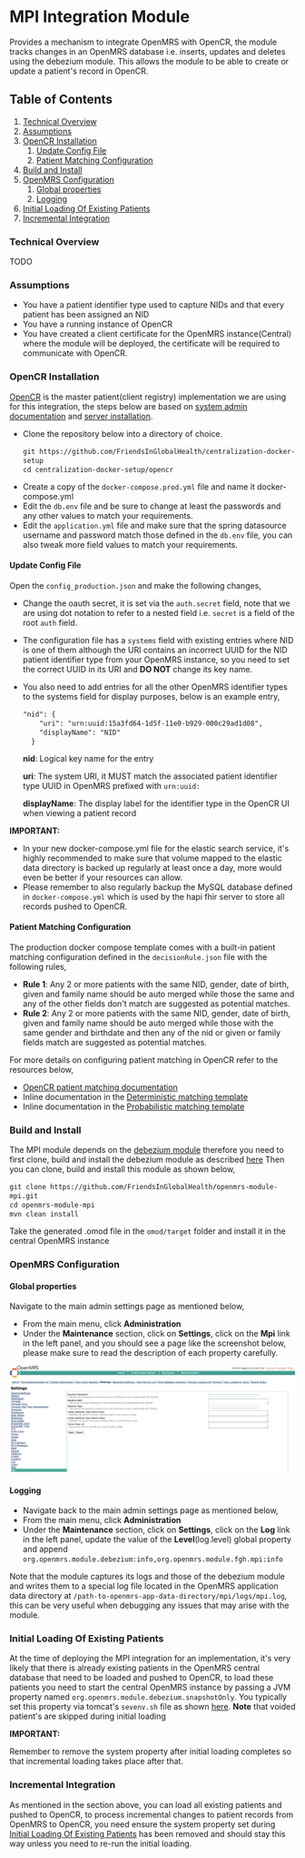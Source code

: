 # MPI Integration Module
Provides a mechanism to integrate OpenMRS with OpenCR, the module tracks changes in an OpenMRS database i.e. inserts, 
updates and deletes using the debezium module. This allows the module to be able to create or update a patient's record 
in OpenCR.

## Table of Contents

1. [Technical Overview](#technical-overview)
2. [Assumptions](#assumptions)
3. [OpenCR Installation](#opencr-installation)
    1. [Update Config File](#update-config-file)
    2. [Patient Matching Configuration](#patient-matching-configuration)
4. [Build and Install](#build-and-install)
5. [OpenMRS Configuration](#openmrs-configuration)
    1. [Global properties](#global-properties)
    2. [Logging](#logging)
6. [Initial Loading Of Existing Patients](#initial-loading-of-existing-patients)
7. [Incremental Integration](#incremental-integration)

### Technical Overview
TODO

### Assumptions
- You have a patient identifier type used to capture NIDs and that every patient has been assigned an NID
- You have a running instance of OpenCR
- You have created a client certificate for the OpenMRS instance(Central) where the module will be deployed, the 
  certificate will be required to communicate with OpenCR.

### OpenCR Installation
[OpenCR](https://intrahealth.github.io/client-registry/) is the master patient(client registry) implementation we are
using for this integration, the steps below are based on [system admin documentation](https://intrahealth.github.io/client-registry/admin/configuration/) and
[server installation](https://intrahealth.github.io/client-registry/admin/installation_full/).
- Clone the repository below into a directory of choice.
  ```
  git https://github.com/FriendsInGlobalHealth/centralization-docker-setup
  cd centralization-docker-setup/opencr
  ```
- Create a copy of the `docker-compose.prod.yml` file and name it docker-compose.yml
- Edit the `db.env` file and be sure to change at least the passwords and any other values to match your requirements.
- Edit the `application.yml` file and make sure that the spring datasource username and password match those defined in
  the `db.env` file, you can also tweak more field values to match your requirements.

#### Update Config File
Open the `config_production.json` and make the following changes,
- Change the oauth secret, it is set via the `auth.secret` field, note that we are using dot notation to refer to a 
  nested field i.e. `secret` is a field of the root `auth` field.
- The configuration file has a `systems` field with existing entries where NID is one of them although the URI
  contains an incorrect UUID for the NID patient identifier type from your OpenMRS instance, so you need to set the
  correct UUID in its URI and **DO NOT** change its key name.
- You also need to add entries for all the other OpenMRS identifier types to the systems field for display purposes,
  below is an example entry,

  ```
  "nid": {
      "uri": "urn:uuid:15a3fd64-1d5f-11e0-b929-000c29ad1d08",
      "displayName": "NID"
    }
  ```

  **nid**: Logical key name for the entry

  **uri**: The system URI, it MUST match the associated patient identifier type UUID in OpenMRS prefixed with `urn:uuid:`

  **displayName**: The display label for the identifier type in the OpenCR UI when viewing a patient record

**IMPORTANT:**
- In your new docker-compose.yml file for the elastic search service, it's highly recommended to make sure that volume
  mapped to the elastic data directory is backed up regularly at least once a day, more would even be better if your
  resources can allow.
- Please remember to also regularly backup the MySQL database defined in `docker-compose.yml` which is used by the hapi
  fhir server to store all records pushed to OpenCR.

#### Patient Matching Configuration
The production docker compose template comes with a built-in patient matching configuration defined in the
`decisionRule.json` file with the following rules,
- **Rule 1**: Any 2 or more patients with the same NID, gender, date of birth, given and family name should be auto
  merged while those the same and any of the other fields don't match are suggested as potential matches.
- **Rule 2**: Any 2 or more patients with the same NID, gender, date of birth, given and family name should be auto
  merged while those with the same gender and birthdate and then any of the nid or given or family fields match are
  suggested as potential matches.

For more details on configuring patient matching in OpenCR refer to the resources below,
- [OpenCR patient matching documentation](https://intrahealth.github.io/client-registry/)
- Inline documentation in the [Deterministic matching template](https://github.com/intrahealth/client-registry/server/config/decisionRulesDeterministicTemplate.json)
- Inline documentation in the [Probabilistic matching template](https://github.com/intrahealth/client-registry/server/config/decisionRulesProbabilisticTemplate.json)

### Build and Install
The MPI module depends on the [debezium module](https://github.com/FriendsInGlobalHealth/openmrs-module-debezium.git) 
therefore you need to first clone, build and install the debezium module as described [here](https://github.com/FriendsInGlobalHealth/openmrs-module-debezium#build-and-install)
Then you can clone, build and install this module as shown below,
```
git clone https://github.com/FriendsInGlobalHealth/openmrs-module-mpi.git
cd openmrs-module-mpi
mvn clean install
```
Take the generated .omod file in the `omod/target` folder and install it in the central OpenMRS instance

### OpenMRS Configuration

#### Global properties
Navigate to the main admin settings page as mentioned below,
- From the main menu, click **Administration**
- Under the **Maintenance** section, click on **Settings**, click on the **Mpi** link in the left panel, and you
  should see a page like the screenshot below, please make sure to read the description of each property carefully.

![Module Settings](docs/settings_screenshot.png)
#### Logging
- Navigate back to the main admin settings page as mentioned below,
- From the main menu, click **Administration**
- Under the **Maintenance** section, click on **Settings**, click on the **Log** link in the left panel, update the 
  value of the **Level**(log.level) global property and append `org.openmrs.module.debezium:info,org.openmrs.module.fgh.mpi:info`
  
Note that the module captures its logs and those of the debezium module and writes them to a special log file located 
in the OpenMRS application data directory at `/path-to-openmrs-app-data-directory/mpi/logs/mpi.log`, this can be very 
useful when debugging any issues that may arise with the module.

### Initial Loading Of Existing Patients
At the time of deploying the MPI integration for an implementation, it's very likely that there is already existing 
patients in the OpenMRS central database that need to be loaded and pushed to OpenCR, to load these patients you need to 
start the central OpenMRS instance by passing a JVM property named `org.openmrs.module.debezium.snapshotOnly`. You 
typically set this property via tomcat's `sevenv.sh` file as shown [here](https://github.com/FriendsInGlobalHealth/centralization-docker-setup/blob/main/openmrs-central/setenv.sh).
**Note** that voided patient's are skipped during initial loading

**IMPORTANT:**

Remember to remove the system property after initial loading completes so that incremental loading takes place after that.

### Incremental Integration
As mentioned in the section above, you can load all existing patients and pushed to OpenCR, to process incremental 
changes to patient records from OpenMRS to OpenCR, you need ensure the system property set during [Initial Loading Of Existing Patients](#initial-loading-of-existing-patients) 
has been removed and should stay this way unless you need to re-run the initial loading.

